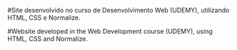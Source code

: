 #Site desenvolvido no curso de Desenvolvimento Web (UDEMY), utilizando HTML, CSS e Normalize.

#Website developed in the Web Development course (UDEMY), using HTML, CSS and Normalize.
